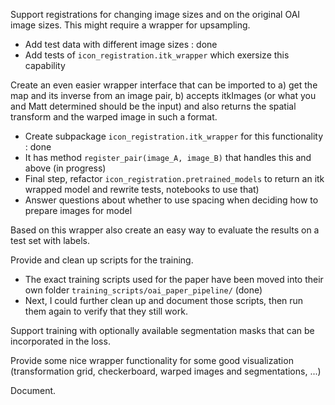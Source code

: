 Support registrations for changing image sizes and on the original OAI image sizes. This might require a wrapper for upsampling.

 - Add test data with different image sizes : done
 - Add tests of `icon_registration.itk_wrapper` which exersize this capability

Create an even easier wrapper interface that can be imported to a) get the map and its inverse from an image pair, b) accepts itkImages (or what you and Matt determined should be the input) and also returns the spatial transform and the warped image in such a format.

 - Create subpackage `icon_registration.itk_wrapper` for this functionality : done
 - It has method `register_pair(image_A, image_B)` that handles this and above (in progress)
 - Final step, refactor `icon_registration.pretrained_models` to return an itk wrapped model and rewrite tests, notebooks to use that)
 - Answer questions about whether to use spacing when deciding how to prepare images for model

Based on this wrapper also create an easy way to evaluate the results on a test set with labels.

Provide and clean up scripts for the training.

 - The exact training scripts used for the paper have been moved into their own folder `training_scripts/oai_paper_pipeline/` (done)
 - Next, I could further clean up and document those scripts, then run them again to verify that they still work.

Support training with optionally available segmentation masks that can be incorporated in the loss.

Provide some nice wrapper functionality for some good visualization (transformation grid, checkerboard, warped images and segmentations, ...)

Document.
